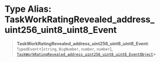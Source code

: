 # Type Alias: TaskWorkRatingRevealed\_address\_uint256\_uint8\_uint8\_Event

> **TaskWorkRatingRevealed\_address\_uint256\_uint8\_uint8\_Event**: `TypedEvent`\<\[`string`, `BigNumber`, `number`, `number`\], [`TaskWorkRatingRevealed_address_uint256_uint8_uint8_EventObject`](../interfaces/TaskWorkRatingRevealed_address_uint256_uint8_uint8_EventObject.md)\>
